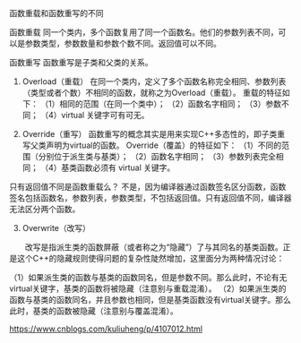 函数重载和函数重写的不同

函数重载
同一个类内，多个函数复用了同一个函数名。他们的参数列表不同，可以是参数类型，参数数量和参数个数不同。返回值可以不同。

函数重写
函数重写是子类和父类的关系。

1. Overload（重载）
在同一个类内，定义了多个函数名称完全相同、参数列表（类型或者个数）不相同的函数，就称之为Overload（重载）。
重载的特征如下：
（1）相同的范围（在同一个类中）；
（2）函数名字相同；
（3）参数不同；
（4）virtual 关键字可有可无。

2. Override（重写）
函数重写的概念其实是用来实现C++多态性的，即子类重写父类声明为virtual的函数。
Override（覆盖）的特征如下：
（1）不同的范围（分别位于派生类与基类）；
（2）函数名字相同；
（3）参数列表完全相同；
（4）基类函数必须有 virtual 关键字。

只有返回值不同是函数重载么？
不是，因为编译器通过函数签名区分函数，函数签名包括函数名，参数列表，参数类型，不包括返回值。只有返回值不同，编译器无法区分两个函数。

3. Overwrite（改写）

　　改写是指派生类的函数屏蔽（或者称之为“隐藏”）了与其同名的基类函数。正是这个C++的隐藏规则使得问题的复杂性陡然增加，这里面分为两种情况讨论：

（1）如果派生类的函数与基类的函数同名，但是参数不同。那么此时，不论有无virtual关键字，基类的函数将被隐藏（注意别与重载混淆）。
（2）如果派生类的函数与基类的函数同名，并且参数也相同，但是基类函数没有virtual关键字。那么此时，基类的函数被隐藏（注意别与覆盖混淆）。

https://www.cnblogs.com/kuliuheng/p/4107012.html